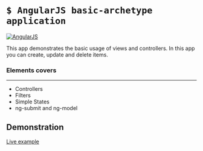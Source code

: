 # `$ AngularJS basic-archetype application`


[![AngularJS](http://i.imgur.com/4DTvpLb.png)](#)

This app demonstrates the basic usage of views and controllers. In this app you can create, update and delete items.

###  Elements covers
--------------
* Controllers
* Filters
* Simple States
* ng-submit and ng-model

## Demonstration
[Live example](http://162.243.86.132:4689)
